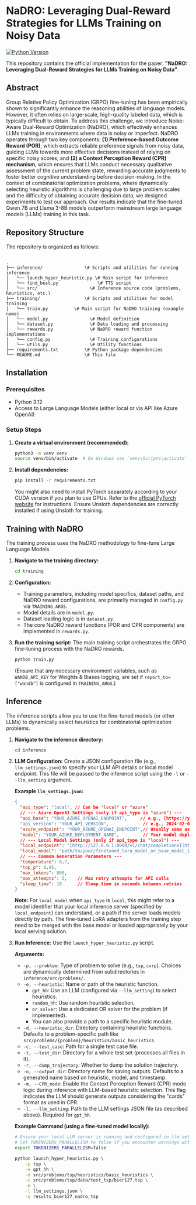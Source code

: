 
# NaDRO: Leveraging Dual-Reward Strategies for LLMs Training on Noisy Data

[![Python Version](https://img.shields.io/badge/python-3.12-blue.svg)](https://www.python.org/downloads/release/python-3120/)

 This repository contains the official implementation for the paper: **"NaDRO: Leveraging Dual-Reward Strategies for LLMs Training on Noisy Data"**.

## Abstract

Group Relative Policy Optimization (GRPO) fine-tuning has been empirically shown to significantly enhance the reasoning abilities of language models. However, it often relies on large-scale, high-quality labeled data, which is typically difficult to obtain. To address this challenge, we introduce Noise-Aware Dual-Reward Optimization (NaDRO), which effectively enhances LLMs training in environments where data is noisy or imperfect. NaDRO operates through two key components: **(1) Preference-based Outcome Reward (POR)**, which extracts reliable preference signals from noisy data, guiding LLMs towards more effective decisions instead of relying on specific noisy scores; and **(2) a Context Perception Reward (CPR) mechanism**, which ensures that LLMs conduct necessary qualitative assessment of the current problem state, rewarding accurate judgments to foster better cognitive understanding before decision-making. In the context of combinatorial optimization problems, where dynamically selecting heuristic algorithms is challenging due to large problem scales and the difficulty of obtaining accurate decision data, we designed experiments to test our approach. Our results indicate that the fine-tuned Qwen 7B and Llama 3-8B models outperform mainstream large language models (LLMs) training in this task.

## Repository Structure

The repository is organized as follows:

```

.
├── inference/                \# Scripts and utilities for running inference
│   └── launch_hyper_heuristic.py \# Main script for inference
│   └── find_best.py               \# TTS script
│   └── src/                    \# Inference source code (problems, heuristics, etc.)
├── training/                 \# Scripts and utilities for model training
│   └── train.py          \# Main script for NaDRO training (example name)
│   └── model.py                \# Model definition
│   └── dataset.py              \# Data loading and processing
│   └── rewards.py              \# NaDRO reward function implementations
│   └── config.py               \# Training configurations
│   └── utils.py                \# Utility functions
├── requirements.txt          \# Python package dependencies
└── README.md                 \# This file

````

## Installation

### Prerequisites
* Python 3.12
* Access to Large Language Models (either local or via API like Azure OpenAI)

### Setup Steps

1.  **Create a virtual environment (recommended):**
    ```bash
    python3 -m venv venv
    source venv/bin/activate  # On Windows use `venv\Scripts\activate`
    ```

2.  **Install dependencies:**
    ```bash
    pip install -r requirements.txt
    ```
    You might also need to install PyTorch separately according to your CUDA version if you plan to use GPUs. Refer to the [official PyTorch website](https://pytorch.org/get-started/locally/) for instructions.
    Ensure Unsloth dependencies are correctly installed if using Unsloth for training.

## Training with NaDRO

The training process uses the NaDRO methodology to fine-tune Large Language Models.

1.  **Navigate to the training directory:**
    ```bash
    cd training
    ```

2.  **Configuration:**
    * Training parameters, including model specifics, dataset paths, and NaDRO reward configurations, are primarily managed in `config.py` via `TRAINING_ARGS`.
    * Model details are in `model.py`.
    * Dataset loading logic is in `dataset.py`.
    * The core NaDRO reward functions (POR and CPR components) are implemented in `rewards.py`.

3.  **Run the training script:**
    The main training script orchestrates the GRPO fine-tuning process with the NaDRO rewards.
    ```bash
    python train.py
    ```
    (Ensure that any necessary environment variables, such as `WANDB_API_KEY` for Weights & Biases logging, are set if `report_to=["wandb"]` is configured in `TRAINING_ARGS`.)


## Inference

The inference scripts allow you to use the fine-tuned models (or other LLMs) to dynamically select heuristics for combinatorial optimization problems.

1.  **Navigate to the inference directory:**
    ```bash
    cd inference
    ```

2.  **LLM Configuration:**
    Create a JSON configuration file (e.g., `llm_settings.json`) to specify your LLM API details or local model endpoint. This file will be passed to the inference script using the `-l` or `--llm_setting` argument.

    **Example `llm_settings.json`:**
    ```json
    {
      "api_type": "local", // Can be "local" or "azure"
      // --- Azure OpenAI Settings (only if api_type is "azure") ---
      "api_base": "YOUR_AZURE_OPENAI_ENDPOINT",     // e.g., [https://your-resource-name.openai.azure.com/](https://your-resource-name.openai.azure.com/)
      "api_version": "YOUR_API_VERSION",             // e.g., 2024-02-01 or similar
      "azure_endpoint": "YOUR_AZURE_OPENAI_ENDPOINT",// Usually same as api_base
      "model": "YOUR_AZURE_DEPLOYMENT_NAME",         // Your model deployment name on Azure
      // --- Local Model Settings (only if api_type is "local") ---
      "local_endpoint": "[http://127.0.0.1:8000/v1/chat/completions](http://127.0.0.1:8000/v1/chat/completions)", // Or your local LLM's chat/completion endpoint (e.g. for vLLM or TGI)
      "local_model": "path/to/your/finetuned_lora_model_or_base_model_identifier", // Identifier or path for your local model
      // --- Common Generation Parameters ---
      "temperature": 0.7,
      "top_p": 0.95,
      "max_tokens": 800,
      "max_attempts": 5,    // Max retry attempts for API calls
      "sleep_time": 10      // Sleep time in seconds between retries
    }
    ```
    **Note:** For `local_model` when `api_type` is `local`, this might refer to a model identifier that your local inference server (specified by `local_endpoint`) can understand, or a path if the server loads models directly by path. The fine-tuned LoRA adapters from the training step need to be merged with the base model or loaded appropriately by your local serving solution.

3.  **Run Inference:**
    Use the `launch_hyper_heuristic.py` script.

    **Arguments:**
    * `-p, --problem`: Type of problem to solve (e.g., `tsp`, `cvrp`). Choices are dynamically determined from subdirectories in `inference/src/problems/`.
    * `-e, --heuristic`: Name or path of the heuristic function.
        * `gpt_hh`: Use an LLM (configured via `--llm_setting`) to select heuristics.
        * `random_hh`: Use random heuristic selection.
        * `or_solver`: Use a dedicated OR solver for the problem (if implemented).
        * You can also provide a path to a specific heuristic module.
    * `-d, --heuristic_dir`: Directory containing heuristic functions. Defaults to a problem-specific path like `src/problems/{problem}/heuristics/basic_heuristics`.
    * `-c, --test_case`: Path for a single test case file.
    * `-t, --test_dir`: Directory for a whole test set (processes all files in it).
    * `-r, --dump_trajectory`: Whether to dump the solution trajectory.
    * `-o, --output_dir`: Directory name for saving outputs. Defaults to a generated name based on heuristic, model, and timestamp.
    * `-m, --CPR_mode`: Enable the Context Perception Reward (CPR) mode logic during inference with LLM-based heuristic selection. This flag indicates the LLM should generate outputs considering the "cards" format as used in CPR.
    * `-l, --llm_setting`: Path to the LLM settings JSON file (as described above). Required for `gpt_hh`.

    **Example Command (using a fine-tuned model locally):**
    ```bash
    # Ensure your local LLM server is running and configured in llm_settings.json
    # Set TOKENIZERS_PARALLELISM to false if you encounter warnings with Hugging Face tokenizers
    export TOKENIZERS_PARALLELISM=false

    python launch_hyper_heuristic.py \
        -p tsp \
        -e gpt_hh \
        -d src/problems/tsp/heuristics/basic_heuristics \
        -c src/problems/tsp/data/test_tsp/bier127.tsp \
        -m \
        -l llm_settings.json \
        -o results_bier127_nadro_tsp
    ```

